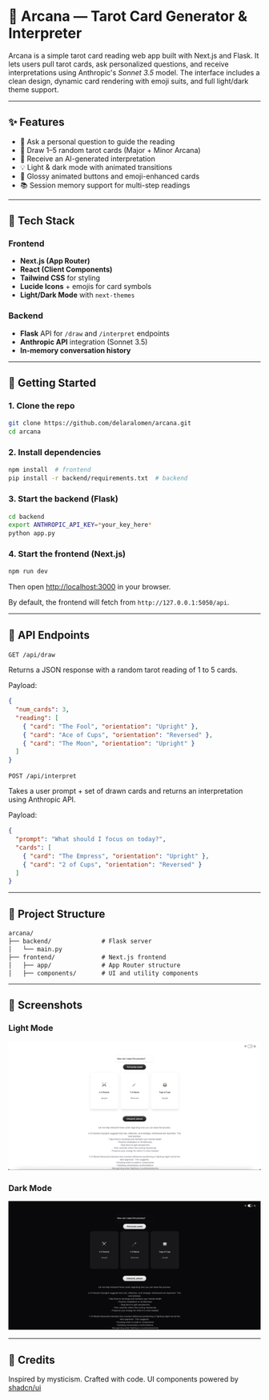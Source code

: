 # 🔮 Arcana — Tarot Card Generator & Interpreter

Arcana is a simple tarot card reading web app built with Next.js and Flask. It lets users pull tarot cards, ask personalized questions, and receive interpretations using Anthropic's *Sonnet 3.5* model. The interface includes a clean design, dynamic card rendering with emoji suits, and full light/dark theme support.

---

## ✨ Features

* 💬 Ask a personal question to guide the reading
* 🎴 Draw 1–5 random tarot cards (Major + Minor Arcana)
* 🤖 Receive an AI-generated interpretation
* 💡 Light & dark mode with animated transitions
* 🌈 Glossy animated buttons and emoji-enhanced cards
* 📚 Session memory support for multi-step readings


---

## 🧱 Tech Stack

### Frontend

* **Next.js (App Router)**
* **React (Client Components)**
* **Tailwind CSS** for styling
* **Lucide Icons** + emojis for card symbols
* **Light/Dark Mode** with `next-themes`

### Backend

* **Flask** API for `/draw` and `/interpret` endpoints
* **Anthropic API** integration (Sonnet 3.5)
* **In-memory conversation history**

---

## 🚀 Getting Started

### 1. Clone the repo

```bash
git clone https://github.com/delaralomen/arcana.git
cd arcana
```

### 2. Install dependencies

```bash
npm install  # frontend
pip install -r backend/requirements.txt  # backend
```

### 3. Start the backend (Flask)

```bash
cd backend
export ANTHROPIC_API_KEY=*your_key_here*
python app.py
```

### 4. Start the frontend (Next.js)

```bash
npm run dev
```

Then open [http://localhost:3000](http://localhost:3000) in your browser.

By default, the frontend will fetch from `http://127.0.0.1:5050/api`.

---

## 🧪 API Endpoints

`GET /api/draw`

Returns a JSON response with a random tarot reading of 1 to 5 cards.

Payload:
```json
{
  "num_cards": 3,
  "reading": [
    { "card": "The Fool", "orientation": "Upright" },
    { "card": "Ace of Cups", "orientation": "Reversed" },
    { "card": "The Moon", "orientation": "Upright" }
  ]
}
```

`POST /api/interpret`

Takes a user prompt + set of drawn cards and returns an interpretation using Anthropic API.

Payload:

```json
{
  "prompt": "What should I focus on today?",
  "cards": [
    { "card": "The Empress", "orientation": "Upright" },
    { "card": "2 of Cups", "orientation": "Reversed" }
  ]
}
```


---

## 📁 Project Structure

```
arcana/
├── backend/              # Flask server
│   └── main.py
├── frontend/             # Next.js frontend
│   ├── app/              # App Router structure
│   ├── components/       # UI and utility components
```

---

## 🎨 Screenshots

### Light Mode
![Light Mode](./frontend/public/screenshots/light-mode.png)

### Dark Mode
![Dark Mode](./frontend/public/screenshots/dark-mode.png)

---

## 🤝 Credits

Inspired by mysticism. Crafted with code.
UI components powered by [shadcn/ui](https://ui.shadcn.com)


